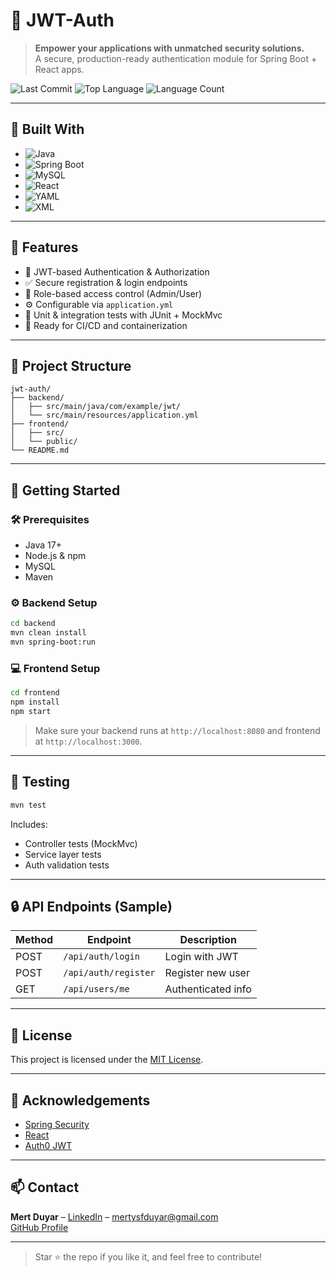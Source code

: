 
# 🔐 JWT-Auth

> **Empower your applications with unmatched security solutions.**  
> A secure, production-ready authentication module for Spring Boot + React apps.

![Last Commit](https://img.shields.io/github/last-commit/thejaxen/JWT-?style=flat&logo=git&logoColor=white&color=0080ff)
![Top Language](https://img.shields.io/github/languages/top/thejaxen/JWT-?style=flat&color=0080ff)
![Language Count](https://img.shields.io/github/languages/count/thejaxen/JWT-?style=flat&color=0080ff)

---

## 🧩 Built With

- ![Java](https://img.shields.io/badge/Java-ED8B00?style=flat&logo=java&logoColor=white)
- ![Spring Boot](https://img.shields.io/badge/Spring_Boot-6DB33F?style=flat&logo=spring-boot&logoColor=white)
- ![MySQL](https://img.shields.io/badge/MySQL-4479A1?style=flat&logo=mysql&logoColor=white)
- ![React](https://img.shields.io/badge/React-61DAFB?style=flat&logo=react&logoColor=black)
- ![YAML](https://img.shields.io/badge/YAML-CB171E?style=flat&logo=YAML&logoColor=white)
- ![XML](https://img.shields.io/badge/XML-005FAD?style=flat&logo=xml&logoColor=white)

---

## 📌 Features

- 🔐 JWT-based Authentication & Authorization
- ✅ Secure registration & login endpoints
- 📁 Role-based access control (Admin/User)
- ⚙️ Configurable via `application.yml`
- 🧪 Unit & integration tests with JUnit + MockMvc
- 🚀 Ready for CI/CD and containerization

---

## 📂 Project Structure

```
jwt-auth/
├── backend/
│   ├── src/main/java/com/example/jwt/
│   └── src/main/resources/application.yml
├── frontend/
│   ├── src/
│   └── public/
└── README.md
```

---

## 🚀 Getting Started

### 🛠 Prerequisites

- Java 17+
- Node.js & npm
- MySQL
- Maven

### ⚙️ Backend Setup

```bash
cd backend
mvn clean install
mvn spring-boot:run
```

### 💻 Frontend Setup

```bash
cd frontend
npm install
npm start
```

> Make sure your backend runs at `http://localhost:8080` and frontend at `http://localhost:3000`.

---

## 🧪 Testing

```bash
mvn test
```

Includes:
- Controller tests (MockMvc)
- Service layer tests
- Auth validation tests

---

## 🔒 API Endpoints (Sample)

| Method | Endpoint            | Description         |
|--------|---------------------|---------------------|
| POST   | `/api/auth/login`   | Login with JWT      |
| POST   | `/api/auth/register`| Register new user   |
| GET    | `/api/users/me`     | Authenticated info  |

---

## 📜 License

This project is licensed under the [MIT License](LICENSE).

---

## 🙌 Acknowledgements

- [Spring Security](https://spring.io/projects/spring-security)
- [React](https://reactjs.org/)
- [Auth0 JWT](https://github.com/auth0/java-jwt)

---

## 📫 Contact

**Mert Duyar** – [LinkedIn](https://linkedin.com/in/mert-duyar/) – mertysfduyar@gmail.com  
[GitHub Profile](https://github.com/thejaxen)

---

> Star ⭐ the repo if you like it, and feel free to contribute!
